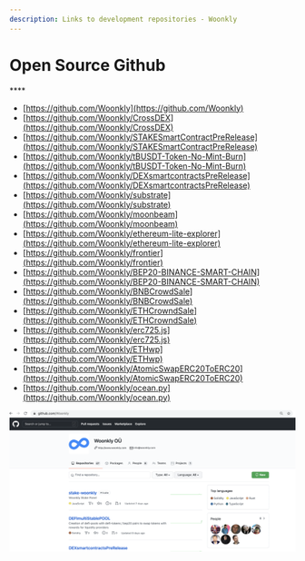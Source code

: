 ```yaml
---
description: Links to development repositories - Woonkly
---
```


# Open Source Github

\*\*\*\*

* ​[https://github.com/Woonkly](https://github.com/Woonkly)​
* ​[https://github.com/Woonkly/CrossDEX](https://github.com/Woonkly/CrossDEX)​
* ​[https://github.com/Woonkly/STAKESmartContractPreRelease](https://github.com/Woonkly/STAKESmartContractPreRelease)​
* ​[https://github.com/Woonkly/tBUSDT-Token-No-Mint-Burn](https://github.com/Woonkly/tBUSDT-Token-No-Mint-Burn)​
* ​[https://github.com/Woonkly/DEXsmartcontractsPreRelease](https://github.com/Woonkly/DEXsmartcontractsPreRelease)​
* ​[https://github.com/Woonkly/substrate](https://github.com/Woonkly/substrate)​
* ​[https://github.com/Woonkly/moonbeam](https://github.com/Woonkly/moonbeam)​
* ​[https://github.com/Woonkly/ethereum-lite-explorer](https://github.com/Woonkly/ethereum-lite-explorer)​
* ​[https://github.com/Woonkly/frontier](https://github.com/Woonkly/frontier)​
* ​[https://github.com/Woonkly/BEP20-BINANCE-SMART-CHAIN](https://github.com/Woonkly/BEP20-BINANCE-SMART-CHAIN)​
* ​[https://github.com/Woonkly/BNBCrowdSale](https://github.com/Woonkly/BNBCrowdSale)​
* ​[https://github.com/Woonkly/ETHCrowndSale](https://github.com/Woonkly/ETHCrowndSale)​
* ​[https://github.com/Woonkly/erc725.js](https://github.com/Woonkly/erc725.js)​
* ​[https://github.com/Woonkly/ETHwp](https://github.com/Woonkly/ETHwp)​
* ​[https://github.com/Woonkly/AtomicSwapERC20ToERC20](https://github.com/Woonkly/AtomicSwapERC20ToERC20)​
* ​[https://github.com/Woonkly/ocean.py](https://github.com/Woonkly/ocean.py)​

![](.gitbook/assets/image%20%2868%29.png)


